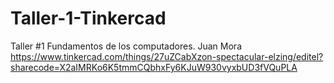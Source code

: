 # Taller-1-Tinkercad
Taller #1 Fundamentos de los computadores. Juan Mora
https://www.tinkercad.com/things/27uZCabXzon-spectacular-elzing/editel?sharecode=X2aIMRKo6K5tmmCQbhxFy6KJuW930vyxbUD3fVQuPLA

